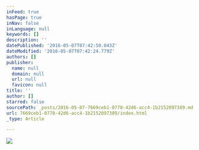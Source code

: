 ```yaml
---
inFeed: true
hasPage: true
inNav: false
inLanguage: null
keywords: []
description: ''
datePublished: '2016-05-07T07:42:50.043Z'
dateModified: '2016-05-07T07:42:24.779Z'
authors: []
publisher:
  name: null
  domain: null
  url: null
  favicon: null
title: ''
author: []
starred: false
sourcePath: _posts/2016-05-07-7669ceb1-0778-42d6-acc4-1b2152097389.md
url: 7669ceb1-0778-42d6-acc4-1b2152097389/index.html
_type: Article

---
```

![](https://the-grid-user-content.s3-us-west-2.amazonaws.com/81d3467b-85cd-4ca2-9dfd-13c14b413570.jpg)